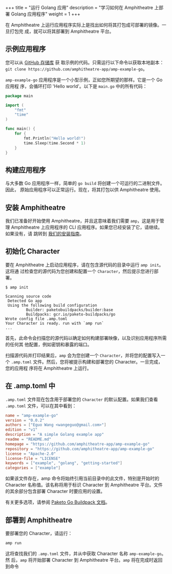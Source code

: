 +++
title = "运行 Golang 应用"
description = "学习如何在 Amphitheatre 上部署 Golang 应用程序"
weight = 1
+++

在 Amphitheatre 上运行应用程序实际上是找出如何将其打包成可部署的镜像。一旦打包完
成，就可以将其部署到 Amphitheatre 平台。

## 示例应用程序

您可以从 [GitHub 存储库](https://github.com/amphitheatre-app/amp-example-go) 获
取示例的代码。只需运行以下命令以获取本地副本：`git clone
https://github.com/amphitheatre-app/amp-example-go`。

`amp-example-go` 应用程序是一个小型示例，正如您所期望的那样。它是一个 Go 应用程
序，会循环打印 'Hello world'。以下是 `main.go` 中的所有代码：

```go
package main

import (
	"fmt"
	"time"
)

func main() {
	for {
		fmt.Println("Hello world!")
		time.Sleep(time.Second * 1)
	}
}
```

## 构建应用程序

与大多数 Go 应用程序一样，简单的 `go build` 将创建一个可运行的二进制文件。因此，
原始应用程序可以正常运行。现在，将其打包以供 Amphitheatre 使用。

## 安装 Amphitheatre

我们已准备好开始使用 Amphitheatre，并且这意味着我们需要 `amp`，这是用于管理
Amphitheatre 上应用程序的 CLI 应用程序。如果您已经安装了它，请继续。如果没有，请
跳转到 [我们的安装指南](@/installation/_index.zh.md)。

## 初始化 Character

要在 Amphitheatre 上启动应用程序，请在包含源代码的目录中运行 `amp init`。这将通
过检查您的源代码为您创建和配置一个 `Character`，然后提示您进行部署。

```
$ amp init

Scanning source code
 Detected Go app
 Using the following build configuration
         Builder: paketobuildpacks/builder:base
         Buildpacks: gcr.io/paketo-buildpacks/go
Wrote config file .amp.toml
Your Character is ready. run with `amp run`
...
```

首先，此命令会扫描您的源代码以确定如何构建部署映像，以及识别应用程序所需的任何其
他配置，例如密钥和暴露的端口。

扫描源代码并打印结果后，`amp` 会为您创建一个 `Character`，并将您的配置写入一个
`.amp.toml` 文件。然后，您将被提示构建和部署您的 Character。一旦完成，您的应用程
序将在 Amphitheatre 上运行。

## 在 .amp.toml 中

`.amp.toml` 文件现在包含用于部署您的 `Character` 的默认配置。如果我们查看
`.amp.toml` 文件，可以在其中看到：

```toml
name = "amp-example-go"
version = "0.0.2"
authors = ["Eguo Wang <wangeguo@gmail.com>"]
edition = "v1"
description = "A simple Golang example app"
readme = "README.md"
homepage = "https://github.com/amphitheatre-app/amp-example-go"
repository = "https://github.com/amphitheatre-app/amp-example-go"
license = "Apache-2.0"
license-file = "LICENSE"
keywords = ["example", "golang", "getting-started"]
categories = ["example"]
```

如果该文件存在，amp 命令将始终引用当前目录中的此文件，特别是开始时的 Character
名称值。该名称将用于标识 Character 到 Amphitheatre 平台。文件的其余部分包含部署
Character 时要应用的设置。

有关更多选项，请参阅 [Paketo Go Buildpack 文档](https://paketo.io/docs/howto/go/)。

## 部署到 Amphitheatre

要部署您的 Character，请运行：

```sh
amp run
```

这将查找我们的 `.amp.toml` 文件，并从中获取 Character 名称 `amp-example-go`。然
后，`amp` 将开始部署 Character 到 Amphitheatre 平台。`amp` 将在完成时返回到命令
